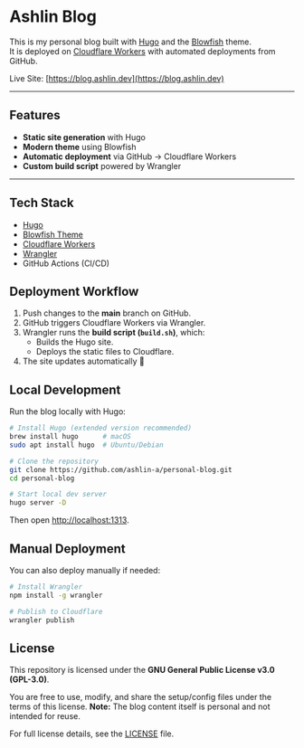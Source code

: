 # Ashlin Blog

This is my personal blog built with [Hugo](https://gohugo.io/) and the [Blowfish](https://blowfish.page/) theme.  
It is deployed on [Cloudflare Workers](https://developers.cloudflare.com/workers/) with automated deployments from GitHub.

Live Site: [https://blog.ashlin.dev](https://blog.ashlin.dev)

---

## Features
- **Static site generation** with Hugo  
- **Modern theme** using Blowfish  
- **Automatic deployment** via GitHub → Cloudflare Workers  
- **Custom build script** powered by Wrangler  

---

## Tech Stack
- [Hugo](https://gohugo.io/)  
- [Blowfish Theme](https://blowfish.page/)  
- [Cloudflare Workers](https://developers.cloudflare.com/workers/)  
- [Wrangler](https://developers.cloudflare.com/workers/wrangler/)  
- GitHub Actions (CI/CD)  


## Deployment Workflow
1. Push changes to the **main** branch on GitHub.  
2. GitHub triggers Cloudflare Workers via Wrangler.  
3. Wrangler runs the **build script (`build.sh`)**, which:  
   - Builds the Hugo site.  
   - Deploys the static files to Cloudflare.  
4. The site updates automatically 🎉  


## Local Development
Run the blog locally with Hugo:

```bash
# Install Hugo (extended version recommended)
brew install hugo      # macOS
sudo apt install hugo  # Ubuntu/Debian

# Clone the repository
git clone https://github.com/ashlin-a/personal-blog.git
cd personal-blog

# Start local dev server
hugo server -D
````

Then open [http://localhost:1313](http://localhost:1313).


## Manual Deployment

You can also deploy manually if needed:

```bash
# Install Wrangler
npm install -g wrangler

# Publish to Cloudflare
wrangler publish
```


## License

This repository is licensed under the **GNU General Public License v3.0 (GPL-3.0)**.

You are free to use, modify, and share the setup/config files under the terms of this license.
**Note:** The blog content itself is personal and not intended for reuse.

For full license details, see the [LICENSE](./LICENSE) file.
